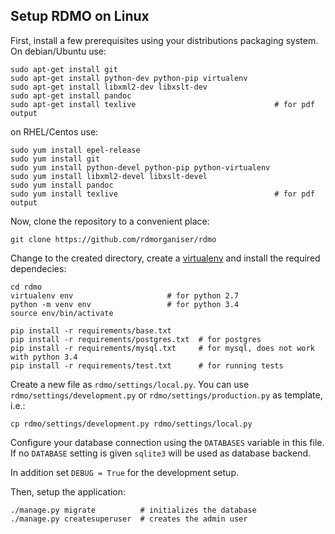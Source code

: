 Setup RDMO on Linux
-------------------

First, install a few prerequisites using your distributions packaging system. On debian/Ubuntu use:

```
sudo apt-get install git
sudo apt-get install python-dev python-pip virtualenv
sudo apt-get install libxml2-dev libxslt-dev
sudo apt-get install pandoc
sudo apt-get install texlive                               # for pdf output
```

on RHEL/Centos use:

```
sudo yum install epel-release
sudo yum install git
sudo yum install python-devel python-pip python-virtualenv
sudo yum install libxml2-devel libxslt-devel
sudo yum install pandoc
sudo yum install texlive                                   # for pdf output
```

Now, clone the repository to a convenient place:

```
git clone https://github.com/rdmorganiser/rdmo
```

Change to the created directory, create a [virtualenv](https://virtualenv.readthedocs.org) and install the required dependecies:

```
cd rdmo
virtualenv env                     # for python 2.7
python -m venv env                 # for python 3.4
source env/bin/activate

pip install -r requirements/base.txt
pip install -r requirements/postgres.txt  # for postgres
pip install -r requirements/mysql.txt     # for mysql, does not work with python 3.4
pip install -r requirements/test.txt      # for running tests
```

Create a new file as `rdmo/settings/local.py`. You can use `rdmo/settings/development.py` or `rdmo/settings/production.py` as template, i.e.:

```
cp rdmo/settings/development.py rdmo/settings/local.py
```

Configure your database connection using the `DATABASES` variable in this file. If no `DATABASE` setting is given `sqlite3` will be used as database backend.

In addition set `DEBUG = True` for the development setup.

Then, setup the application:

```
./manage.py migrate          # initializes the database
./manage.py createsuperuser  # creates the admin user
```
